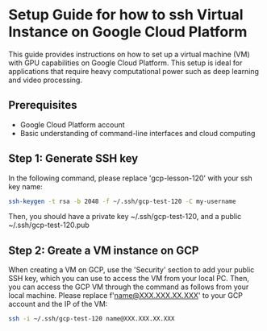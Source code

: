 # Setup Guide for how to ssh Virtual Instance on Google Cloud Platform

This guide provides instructions on how to set up a virtual machine (VM) with GPU capabilities on Google Cloud Platform. This setup is ideal for applications that require heavy computational power such as deep learning and video processing.

## Prerequisites

- Google Cloud Platform account
- Basic understanding of command-line interfaces and cloud computing

## Step 1: Generate SSH key

In the following command, please replace 'gcp-lesson-120' with your ssh key name:  

```bash
ssh-keygen -t rsa -b 2048 -f ~/.ssh/gcp-test-120 -C my-username
```
Then, you should have a private key ~/.ssh/gcp-test-120, and a public ~/.ssh/gcp-test-120.pub

## Step 2: Greate a VM instance on GCP 

When creating a VM on GCP, use the 'Security' section to add your public SSH key, which you can use to access the VM from your local PC. Then, you can access the GCP VM through the command as follows from your local machine. Please replace f'name@XXX.XXX.XX.XXX' to your GCP account and the IP of the VM:

```bash
ssh -i ~/.ssh/gcp-test-120 name@XXX.XXX.XX.XXX
```
